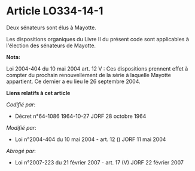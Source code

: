 # Article LO334-14-1

Deux sénateurs sont élus à Mayotte.

Les dispositions organiques du Livre II du présent code sont applicables à l'élection des sénateurs de Mayotte.

**Nota:**

Loi 2004-404 du 10 mai 2004 art. 12 V : Ces dispositions prennent effet à compter du prochain renouvellement de la série à
laquelle Mayotte appartient. Ce dernier a eu lieu le 26 septembre 2004.

**Liens relatifs à cet article**

_Codifié par_:

  - Décret n°64-1086 1964-10-27 JORF 28 octobre 1964

_Modifié par_:

  - Loi n°2004-404 du 10 mai 2004 - art. 12 () JORF 11 mai 2004

_Abrogé par_:

  - Loi n°2007-223 du 21 février 2007 - art. 17 (V) JORF 22 février 2007
